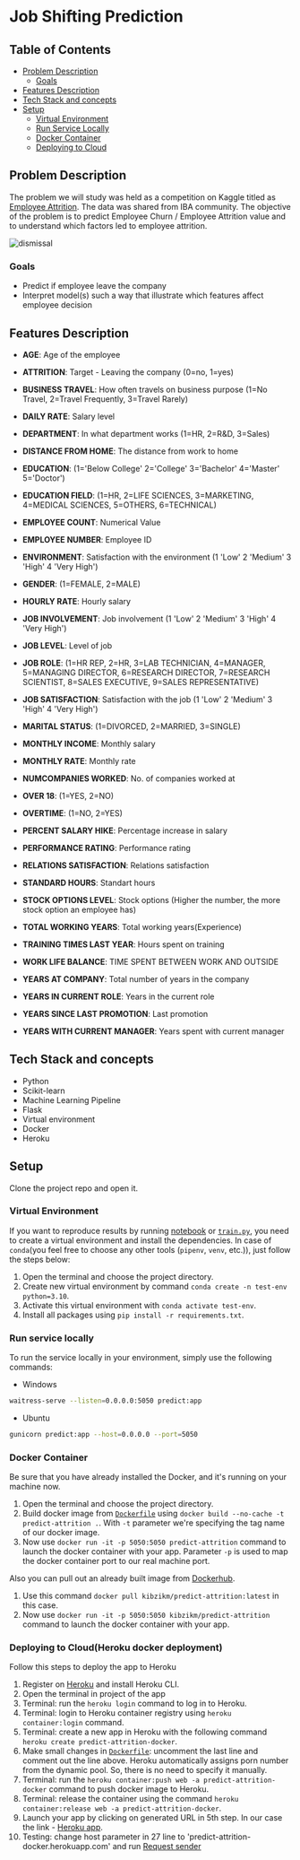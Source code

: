 # Job Shifting Prediction
## Table of Contents
 * [Problem Description](#problem-description)
   * [Goals](#goals)
 * [Features Description](#features-description)
 * [Tech Stack and concepts](#tech-stack-and-concepts)
 * [Setup](#setup)
   * [Virtual Environment](#virtual-environment)
   * [Run Service Locally](#run-service-locally)
   * [Docker Container](#docker-container)
   * [Deploying to Cloud](#deploying-to-cloudheroku-docker-deployment)

## Problem Description

The problem we will study was held as a competition on Kaggle titled as [Employee Attrition](https://www.kaggle.com/datasets/patelprashant/employee-attrition).
The data was shared from IBA community.
The objective of the problem is to predict Employee Churn / Employee Attrition value and to understand which factors led to employee attrition.

![dismissal](https://res.cloudinary.com/people-matters/image/upload/fl_immutable_cache,w_624,h_351,q_auto,f_auto/v1571631482/1571631481.jpg)

### Goals
- Predict if employee leave the company
- Interpret model(s) such a way that illustrate which features affect employee decision

## Features Description

* **AGE**: Age of the employee

* **ATTRITION**: Target - Leaving the company (0=no, 1=yes)

* **BUSINESS TRAVEL**: How often travels on business purpose (1=No Travel, 2=Travel Frequently, 3=Travel Rarely)

* **DAILY RATE**: Salary level

* **DEPARTMENT**: In what department works (1=HR, 2=R&D, 3=Sales)

* **DISTANCE FROM HOME**: The distance from work to home

* **EDUCATION**: (1='Below College' 2='College' 3='Bachelor' 4='Master' 5='Doctor')

* **EDUCATION FIELD**: (1=HR, 2=LIFE SCIENCES, 3=MARKETING, 4=MEDICAL SCIENCES, 5=OTHERS, 6=TECHNICAL)

* **EMPLOYEE COUNT**: Numerical Value

* **EMPLOYEE NUMBER**: Employee ID

* **ENVIRONMENT**: Satisfaction with the environment (1 'Low' 2 'Medium' 3 'High' 4 'Very High')

* **GENDER**: (1=FEMALE, 2=MALE)

* **HOURLY RATE**: Hourly salary

* **JOB INVOLVEMENT**: Job involvement (1 'Low' 2 'Medium' 3 'High' 4 'Very High')

* **JOB LEVEL**: Level of job

* **JOB ROLE**: (1=HR REP, 2=HR, 3=LAB TECHNICIAN, 4=MANAGER, 5=MANAGING DIRECTOR, 6=RESEARCH DIRECTOR, 7=RESEARCH SCIENTIST, 8=SALES EXECUTIVE, 9=SALES REPRESENTATIVE)

* **JOB SATISFACTION**: Satisfaction with the job (1 'Low' 2 'Medium' 3 'High' 4 'Very High')

* **MARITAL STATUS**: (1=DIVORCED, 2=MARRIED, 3=SINGLE)

* **MONTHLY INCOME**: Monthly salary

* **MONTHLY RATE**: Monthly rate

* **NUMCOMPANIES WORKED**: No. of companies worked at

* **OVER 18**: (1=YES, 2=NO)

* **OVERTIME**: (1=NO, 2=YES)

* **PERCENT SALARY HIKE**: Percentage increase in salary

* **PERFORMANCE RATING**: Performance rating

* **RELATIONS SATISFACTION**: Relations satisfaction

* **STANDARD HOURS**: Standart hours

* **STOCK OPTIONS LEVEL**: Stock options (Higher the number, the more stock option an employee has)

* **TOTAL WORKING YEARS**: Total working years(Experience)

* **TRAINING TIMES LAST YEAR**: Hours spent on training

* **WORK LIFE BALANCE**: TIME SPENT BETWEEN WORK AND OUTSIDE

* **YEARS AT COMPANY**: Total number of years in the company

* **YEARS IN CURRENT ROLE**: Years in the current role

* **YEARS SINCE LAST PROMOTION**: Last promotion

* **YEARS WITH CURRENT MANAGER**: Years spent with current manager

## Tech Stack and concepts

- Python
- Scikit-learn
- Machine Learning Pipeline
- Flask
- Virtual environment
- Docker
- Heroku

## Setup

Clone the project repo and open it.

### Virtual Environment

If you want to reproduce results by running [notebook](notebooks/) or [`train.py`](src/train.py), 
you need to create a virtual environment and install the dependencies.
In case of `conda`(you feel free to choose any other tools (`pipenv`, `venv`, etc.)), just follow the steps below:
1. Open the terminal and choose the project directory.
2. Create new virtual environment by command `conda create -n test-env python=3.10`.
3. Activate this virtual environment with `conda activate test-env`.
4. Install all packages using `pip install -r requirements.txt`.

### Run service locally
To run the service locally in your environment, simply use the following commands:
- Windows
```bash
waitress-serve --listen=0.0.0.0:5050 predict:app
```
- Ubuntu
```bash
gunicorn predict:app --host=0.0.0.0 --port=5050
```

### Docker Container
Be sure that you have already installed the Docker, and it's running on your machine now.
1. Open the terminal and choose the project directory.
2. Build docker image from [`Dockerfile`](Dockerfile) using `docker build --no-cache -t predict-attrition .`.
With `-t` parameter we're specifying the tag name of our docker image. 
3. Now use `docker run -it -p 5050:5050 predict-attrition` command to launch the docker container with your app. 
Parameter `-p` is used to map the docker container port to our real machine port.

Also you can pull out an already built image from [Dockerhub](https://hub.docker.com/). 
1. Use this command `docker pull kibzikm/predict-attrition:latest` in this case.
2. Now use `docker run -it -p 5050:5050 kibzikm/predict-attrition` command to launch the docker container with your app.

### Deploying to Cloud(Heroku docker deployment)
Follow this steps to deploy the app to Heroku
1. Register on [Heroku](https://signup.heroku.com/) and install Heroku CLI.
2. Open the terminal in project of the app
3. Terminal: run the `heroku login` command to log in to Heroku.
4. Terminal: login to Heroku container registry using `heroku container:login` command.
5. Terminal: create a new app in Heroku with the following command `heroku create predict-attrition-docker`.
6. Make small changes in [`Dockerfile`](Dockerfile): uncomment the last line and comment out the line above. 
Heroku automatically assigns porn number from the dynamic pool. So, there is no need to specify it manually.
7. Terminal: run the `heroku container:push web -a predict-attrition-docker` command to push docker image to Heroku.
8. Terminal: release the container using the command `heroku container:release web -a predict-attrition-docker`.
9. Launch your app by clicking on generated URL in 5th step. In our case the link - [Heroku app](https://predict-attrition-docker.herokuapp.com/).
10. Testing: change host parameter in 27 line to 'predict-attrition-docker.herokuapp.com' and run [Request sender](src/request_sender.py)

